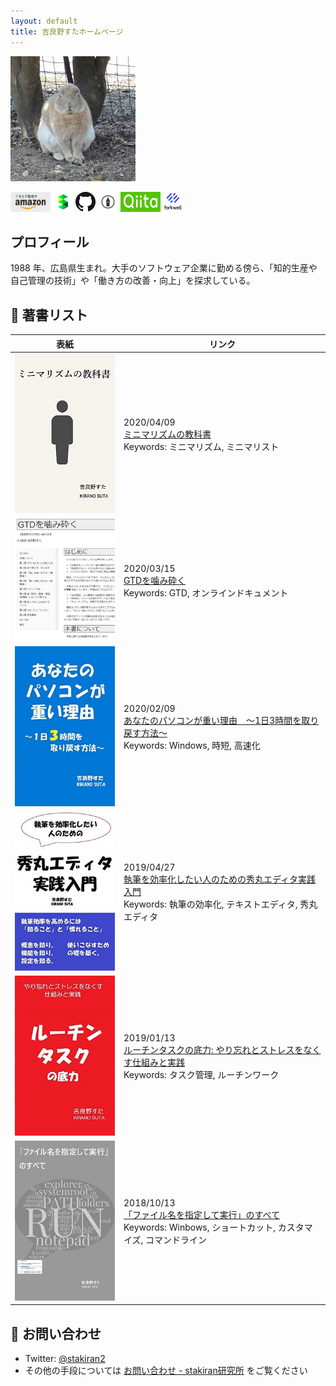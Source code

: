 ```yaml
---
layout: default
title: 吉良野すたホームページ
---
```


![avatar](assets/img/avatar_half.jpg)

<a href="https://www.amazon.co.jp/%E5%90%89%E8%89%AF%E9%87%8E%E3%81%99%E3%81%9F/e/B07JLHMBDV"><img src="assets/logo/kindle_gray.png" width="64" height="32"></a>
<a href="https://scrapbox.io/sta"><img src="assets/logo/scrapbox_logo.svg" width="32" height="32"></a>
<a href="https://github.com/stakiran"><img src="assets/logo/GitHub-Mark-32px.png"></a>
<a href="http://stakiran.hatenablog.com/"><img src="assets/logo/hatenablog-logo.svg" width="32" height="32"></a>
<a href="https://qiita.com/sta"><img src="assets/logo/qiita.png" width="64" height="32"></a>
<a href="https://portfolio.forkwell.com/@stakiran"><img src="assets/logo/forkwell_square.png" width="32" height="32"></a>

## プロフィール
1988 年、広島県生まれ。大手のソフトウェア企業に勤める傍ら、「知的生産や自己管理の技術」や「働き方の改善・向上」を探求している。

## :book: 著書リスト

| 表紙 | リンク |
| ---- | ------ |
| <a href="https://www.amazon.co.jp/dp/B086WR1YDZ">![06_minimalismc.jpg](assets/img/06_minimalism.jpg)</a> | 2020/04/09<br>[ミニマリズムの教科書](https://www.amazon.co.jp/dp/B086WR1YDZ)<br>Keywords: ミニマリズム, ミニマリスト |
| <a href="https://stakiran.github.io/gtd_kamikudaku/">![05_gtd_onlinedoc.jpg](assets/img/05_gtd_onlinedoc.jpg)</a> | 2020/03/15<br>[GTDを噛み砕く](https://stakiran.github.io/gtd_kamikudaku/)<br>Keywords: GTD, オンラインドキュメント |
| <a href="https://www.amazon.co.jp/dp/B084LV7JVV/">![04_winpc_3h.jpg](assets/img/04_winpc_3h.jpg)</a> | 2020/02/09<br>[あなたのパソコンが重い理由　～1日3時間を取り戻す方法～](https://www.amazon.co.jp/gp/product/B084LV7JVV/)<br>Keywords: Windows, 時短, 高速化 |
| <a href="https://www.amazon.co.jp/gp/product/B07R6FTSMT/">![03_hidemaru.jpg](assets/img/03_hidemaru.jpg)</a> | 2019/04/27<br>[執筆を効率化したい人のための秀丸エディタ実践入門](https://www.amazon.co.jp/gp/product/B07R6FTSMT/)<br>Keywords: 執筆の効率化, テキストエディタ, 秀丸エディタ |
| <a href="https://www.amazon.co.jp/gp/product/B07MJW8MVD/">![02_routinetask.jpg](assets/img/02_routinetask.jpg)</a> | 2019/01/13<br>[ルーチンタスクの底力: やり忘れとストレスをなくす仕組みと実践](https://www.amazon.co.jp/gp/product/B07MJW8MVD/)<br>Keywords: タスク管理, ルーチンワーク |
| <a href="https://www.amazon.co.jp/gp/product/B07JF3BHP5/">![01_run.jpg](assets/img/01_run.jpg)</a> | 2018/10/13<br>[「ファイル名を指定して実行」のすべて](https://www.amazon.co.jp/gp/product/B07JF3BHP5/)<br>Keywords: Winbows, ショートカット, カスタマイズ, コマンドライン |

## :email: お問い合わせ
- Twitter: [@stakiran2](https://twitter.com/stakiran2)
- その他の手段については [お問い合わせ - stakiran研究所](https://scrapbox.io/sta/%E3%81%8A%E5%95%8F%E3%81%84%E5%90%88%E3%82%8F%E3%81%9B) をご覧ください
